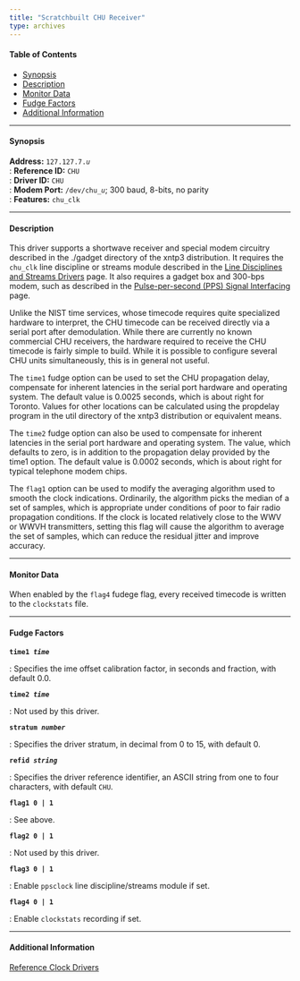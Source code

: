 ```yaml
---
title: "Scratchbuilt CHU Receiver"
type: archives
---
```


#### Table of Contents

*   [Synopsis](/archives/3-5.93e/driver7/#synopsis)
*   [Description](/archives/3-5.93e/driver7/#description)
*   [Monitor Data](/archives/3-5.93e/driver7/#monitor-data)
*   [Fudge Factors](/archives/3-5.93e/driver7/#fudge-factors)
*   [Additional Information](/archives/3-5.93e/driver7/#additional-information)

* * *

#### Synopsis

**Address:** <code>127.127.7._u_</code>  
: **Reference ID:** <code>CHU</code>  
: **Driver ID:** <code>CHU</code>  
: **Modem Port:** <code>/dev/chu\__u_</code>; 300 baud, 8-bits, no parity  
: **Features:** <code>chu_clk</code>

* * *

#### Description

This driver supports a shortwave receiver and special modem circuitry described in the ./gadget directory of the xntp3 distribution. It requires the <code>chu_clk</code> line discipline or streams module described in the [Line Disciplines and Streams Drivers](/archives/3-5.93e/ldisc) page. It also requires a gadget box and 300-bps modem, such as described in the [Pulse-per-second (PPS) Signal Interfacing](/archives/3-5.93e/pps) page.

Unlike the NIST time services, whose timecode requires quite specialized hardware to interpret, the CHU timecode can be received directly via a serial port after demodulation. While there are currently no known commercial CHU receivers, the hardware required to receive the CHU timecode is fairly simple to build. While it is possible to configure several CHU units simultaneously, this is in general not useful.

The <code>time1</code> fudge option can be used to set the CHU propagation delay, compensate for inherent latencies in the serial port hardware and operating system. The default value is 0.0025 seconds, which is about right for Toronto. Values for other locations can be calculated using the propdelay program in the util directory of the xntp3 distribution or equivalent means.

The <code>time2</code> fudge option can also be used to compensate for inherent latencies in the serial port hardware and operating system. The value, which defaults to zero, is in addition to the propagation delay provided by the time1 option. The default value is 0.0002 seconds, which is about right for typical telephone modem chips.

The <code>flag1</code> option can be used to modify the averaging algorithm used to smooth the clock indications. Ordinarily, the algorithm picks the median of a set of samples, which is appropriate under conditions of poor to fair radio propagation conditions. If the clock is located relatively close to the WWV or WWVH transmitters, setting this flag will cause the algorithm to average the set of samples, which can reduce the residual jitter and improve accuracy.

* * *

#### Monitor Data

When enabled by the <code>flag4</code> fudege flag, every received timecode is written to the <code>clockstats</code> file. 

* * *

#### Fudge Factors

<code>**time1 _time_**</code>

: Specifies the ime offset calibration factor, in seconds and fraction, with default 0.0.

<code>**time2 _time_**</code>

: Not used by this driver.

<code>**stratum _number_**</code>

: Specifies the driver stratum, in decimal from 0 to 15, with default 0.

<code>**refid _string_**</code>

: Specifies the driver reference identifier, an ASCII string from one to four characters, with default <code>CHU</code>.

<code>**flag1 0 | 1**</code>

: See above.

<code>**flag2 0 | 1**</code>

: Not used by this driver. 

<code>**flag3 0 | 1**</code>

: Enable <code>ppsclock</code> line discipline/streams module if set. 

<code>**flag4 0 | 1**</code>

: Enable <code>clockstats</code> recording if set.

* * *

#### Additional Information

[Reference Clock Drivers](/archives/3-5.93e/refclock)